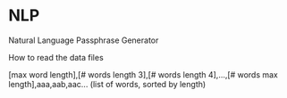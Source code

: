 # NLP
Natural Language Passphrase Generator

How to read the data files

[max word length],[# words length 3],[# words length 4],...,[# words max length],aaa,aab,aac... (list of words, sorted by length)